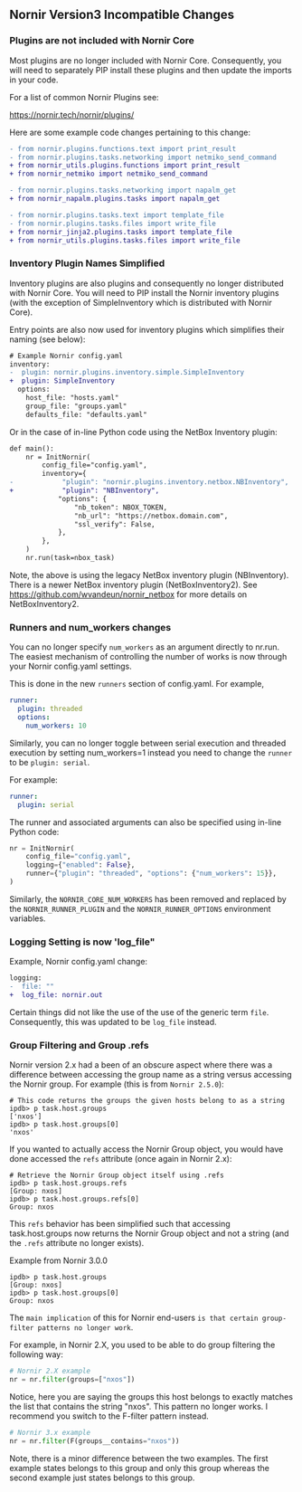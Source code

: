 ## Nornir Version3 Incompatible Changes

### Plugins are not included with Nornir Core

Most plugins are no longer included with Nornir Core. Consequently, you will need to separately PIP install these plugins and then update the imports in your code.

For a list of common Nornir Plugins see:

https://nornir.tech/nornir/plugins/

Here are some example code changes pertaining to this change:

```diff
- from nornir.plugins.functions.text import print_result
- from nornir.plugins.tasks.networking import netmiko_send_command
+ from nornir_utils.plugins.functions import print_result
+ from nornir_netmiko import netmiko_send_command
```

```diff
- from nornir.plugins.tasks.networking import napalm_get
+ from nornir_napalm.plugins.tasks import napalm_get
```

```diff
- from nornir.plugins.tasks.text import template_file
- from nornir.plugins.tasks.files import write_file
+ from nornir_jinja2.plugins.tasks import template_file
+ from nornir_utils.plugins.tasks.files import write_file
```

### Inventory Plugin Names Simplified

Inventory plugins are also plugins and consequently no longer distributed with Nornir Core. You will need to PIP install the Nornir inventory plugins (with the exception of SimpleInventory which is distributed with Nornir Core).

Entry points are also now used for inventory plugins which simplifies their naming (see below):

```diff
# Example Nornir config.yaml
inventory:
-  plugin: nornir.plugins.inventory.simple.SimpleInventory
+  plugin: SimpleInventory
  options:
    host_file: "hosts.yaml"
    group_file: "groups.yaml"
    defaults_file: "defaults.yaml"
```

Or in the case of in-line Python code using the NetBox Inventory plugin:

```diff
def main():
    nr = InitNornir(
        config_file="config.yaml",
        inventory={
-            "plugin": "nornir.plugins.inventory.netbox.NBInventory",
+            "plugin": "NBInventory",
            "options": {
                "nb_token": NBOX_TOKEN,
                "nb_url": "https://netbox.domain.com",
                "ssl_verify": False,
            },
        },
    )
    nr.run(task=nbox_task)
```

Note, the above is using the legacy NetBox inventory plugin (NBInventory). There is a newer NetBox inventory plugin (NetBoxInventory2). See https://github.com/wvandeun/nornir_netbox for more details on NetBoxInventory2.

### Runners and num_workers changes

You can no longer specify `num_workers` as an argument directly to nr.run. The easiest mechanism of controlling the number of works is now through your Nornir config.yaml settings.

This is done in the new `runners` section of config.yaml. For example,

```yaml
runner:
  plugin: threaded
  options:
    num_workers: 10
```

Similarly, you can no longer toggle between serial execution and threaded execution by setting num_workers=1 instead you need to change the `runner` to be `plugin: serial`.

For example:

```yaml
runner:
  plugin: serial
```

The runner and associated arguments can also be specified using in-line Python code:

```python
nr = InitNornir(
    config_file="config.yaml",
    logging={"enabled": False},
    runner={"plugin": "threaded", "options": {"num_workers": 15}},
) 
```

Similarly, the `NORNIR_CORE_NUM_WORKERS` has been removed and replaced by the `NORNIR_RUNNER_PLUGIN` and the `NORNIR_RUNNER_OPTIONS` environment variables.

### Logging Setting is now 'log_file"

Example, Nornir config.yaml change:

```diff
logging:
-  file: ""
+  log_file: nornir.out
```

Certain things did not like the use of the use of the generic term `file`. Consequently, this was updated to be `log_file` instead.

### Group Filtering and Group .refs

Nornir version 2.x had a been of an obscure aspect where there was a difference between accessing the group name as a string versus accessing the Nornir group. For example (this is from `Nornir 2.5.0`):

```
# This code returns the groups the given hosts belong to as a string
ipdb> p task.host.groups                                                                     
['nxos']
ipdb> p task.host.groups[0]                                                                  
'nxos'
```

If you wanted to actually access the Nornir Group object, you would have done accessed the `refs` attribute (once again in Nornir 2.x):

```
# Retrieve the Nornir Group object itself using .refs
ipdb> p task.host.groups.refs                                                                
[Group: nxos]
ipdb> p task.host.groups.refs[0]                                                             
Group: nxos
```

This `refs` behavior has been simplified such that accessing task.host.groups now returns the Nornir Group object and not a string (and the `.refs` attribute no longer exists).

Example from Nornir 3.0.0

```
ipdb> p task.host.groups                                                                     
[Group: nxos]
ipdb> p task.host.groups[0]                                                                  
Group: nxos
```

The `main implication` of this for Nornir end-users `is that certain group-filter patterns no longer work`.

For example, in Nornir 2.X, you used to be able to do group filtering the following way:

```python
# Nornir 2.X example
nr = nr.filter(groups=["nxos"])
```

Notice, here you are saying the groups this host belongs to exactly matches the list that contains the string "nxos". This pattern no longer works. I recommend you switch to the F-filter pattern instead.

```python
# Nornir 3.x example
nr = nr.filter(F(groups__contains="nxos"))
```

Note, there is a minor difference between the two examples. The first example states belongs to this group and only this group whereas the second example just states belongs to this group.


